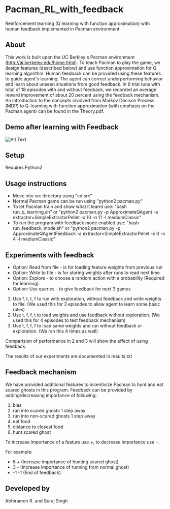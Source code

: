# Pacman_RL_with_feedback
Reinforcement learning (Q learning with function approximation) with human feedback implemented in Pacman environment

## About
This work is built upon the UC Berkley's Pacman environment (http://ai.berkeley.edu/home.html).
To teach Pacman to play the game, we design features (described below) and use function approximation for Q learning algorithm. Human feedback can be provided using these features to guide agent's learning. The agent can correct underperforming behavior and learn about unseen situations from good feedback. In 6 trial runs with total of 18 episodes with and without feedback, we recorded an average reward improvement of about 20 percent using the feedback mechanism. An introduction to the concepts involved from Markov Decison Process (MDP) to Q-learning with function approximation (with emphasis on the Pacman agent) can be found in the Theory.pdf.

## Demo after learning with Feedback

![Alt Text](gif/pacman.gif)

## Setup
Requires Python2

## Usage instructions
* Move into src directory using "cd src"
* Normal Pacman game can be run using "python2 pacman.py"
* To let Pacman train and show what it learnt use: "bash run_q_learning.sh" or "python2 pacman.py -p ApproximateQAgent -a extractor=SimpleExtractorPellet -x 10 -n 11 -l mediumClassic"
* To run the program with feedback mode enabled use: "bash run_feedback_mode.sh" or "python2 pacman.py -p ApproximateQAgentFeedback -a extractor=SimpleExtractorPellet -x 0 -n 4 -l mediumClassic"


## Experiments with feedback

* Option: Read from file - is for loading feature weights from previous run
* Option: Write to file - is for storing weights after runs to read next time
* Option: Explore - to choose a random action with a probability (Required for learning).
* Option: Use queries - to give feedback for next 3 games

1. Use f, t, t, f to run with exploration, without feedback and write weights to file. (We used this for 3 episodes to allow agent to learn some basic rules)
2. Use t, f, f, t to load weights and use feedback without exploration. (We used this for 4 episodes to test feedback mechanism)
3. Use t, f, f, f to load same weights and run without feedback or exploration. (We ran this 4 times as well)

Comparision of performance in 2 and 3 will show the effect of using feedback.

The results of our experiments are documented in results.txt

## Feedback mechanism

We have provided additional features to incentivize Pacman to hunt and eat scared ghosts in this program.
Feedback can be provided by adding/decreasing importance of following:
1. bias
2. run into scared ghosts 1 step away
3. run into non-scared ghosts 1 step away
4. eat food
5. distance to closest food
6. hunt scared ghost

To increase importance of a feature use *+*, to decrease importance use *-*.

For example:  
* 6 + (Increase importance of hunting scared ghost)
* 3 - (Increase importance of running from normal ghost)
* -1 -1 (End of feedback)

## Developed by
Abhiramon R. and Suraj Singh